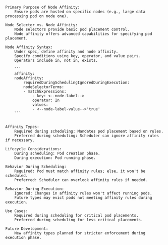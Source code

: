     Primary Purpose of Node Affinity:
        Ensure pods are hosted on specific nodes (e.g., large data processing pod on node one).

    Node Selector vs. Node Affinity:
        Node selectors provide basic pod placement control.
        Node affinity offers advanced capabilities for specifying pod placement.

    Node Affinity Syntax:
        Under spec, define affinity and node affinity.
        Specify conditions using key, operator, and value pairs.
        Operators include in, not in, exists.

        ```
        affinity:
        nodeAffinity:
            requiredDuringSchedulingIgnoredDuringExecution:
            nodeSelectorTerms:
            - matchExpressions:
                - key: <--node-label-->
                operator: In
                values:
                - <--node-label-value-->'true'
        ```


    Affinity Types:
        Required during scheduling: Mandates pod placement based on rules.
        Preferred during scheduling: Scheduler can ignore affinity rules if necessary.

    Lifecycle Considerations:
        During scheduling: Pod creation phase.
        During execution: Pod running phase.

    Behavior During Scheduling:
        Required: Pod must match affinity rules; else, it won't be scheduled.
        Preferred: Scheduler can overlook affinity rules if needed.

    Behavior During Execution:
        Ignored: Changes in affinity rules won't affect running pods.
        Future types may evict pods not meeting affinity rules during execution.

    Use Cases:
        Required during scheduling for critical pod placements.
        Preferred during scheduling for less critical placements.

    Future Development:
        New affinity types planned for stricter enforcement during execution phase.
        